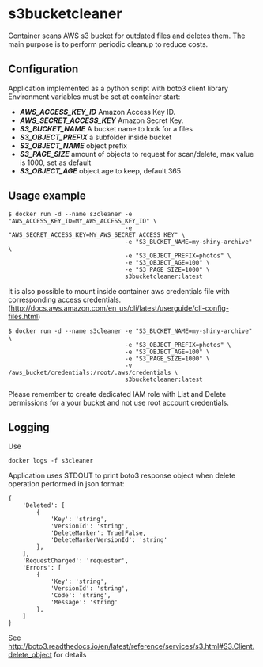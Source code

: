 # s3bucketcleaner

Container scans AWS s3 bucket for outdated files and deletes them.
The main purpose is to perform periodic cleanup to reduce costs.

## Configuration

Application implemented as a python script with boto3 client library
Environment variables must be set at container start:

* ***AWS_ACCESS_KEY_ID*** Amazon Access Key ID.
* ***AWS_SECRET_ACCESS_KEY*** Amazon Secret Key.
* ***S3_BUCKET_NAME***  A bucket name to look for a files  
* ***S3_OBJECT_PREFIX*** a subfolder inside bucket
* ***S3_OBJECT_NAME*** object prefix
* ***S3_PAGE_SIZE*** amount of objects to request for scan/delete, max value is 1000, set as default
* ***S3_OBJECT_AGE*** object age to keep, default 365

## Usage example

```
$ docker run -d --name s3cleaner -e "AWS_ACCESS_KEY_ID=MY_AWS_ACCESS_KEY_ID" \
                                 -e "AWS_SECRET_ACCESS_KEY=MY_AWS_SECRET_ACCESS_KEY" \
                                 -e "S3_BUCKET_NAME=my-shiny-archive" \
                                 -e "S3_OBJECT_PREFIX=photos" \
                                 -e "S3_OBJECT_AGE=100" \
                                 -e "S3_PAGE_SIZE=1000" \
                                 s3bucketcleaner:latest
```

It is also possible to mount inside container aws credentials file with corresponding access credentials.
(http://docs.aws.amazon.com/en_us/cli/latest/userguide/cli-config-files.html)

```
$ docker run -d --name s3cleaner -e "S3_BUCKET_NAME=my-shiny-archive" \
                                 -e "S3_OBJECT_PREFIX=photos" \
                                 -e "S3_OBJECT_AGE=100" \
                                 -e "S3_PAGE_SIZE=1000" \
                                 -v /aws_bucket/credentials:/root/.aws/credentials \
                                 s3bucketcleaner:latest
```

Please remember to create dedicated IAM role with List and Delete permissions for a your bucket and not use root account credentials.

## Logging

Use
```
docker logs -f s3cleaner
```

Application uses STDOUT to print boto3 response object when delete operation performed in json format:
```
{
    'Deleted': [
        {
            'Key': 'string',
            'VersionId': 'string',
            'DeleteMarker': True|False,
            'DeleteMarkerVersionId': 'string'
        },
    ],
    'RequestCharged': 'requester',
    'Errors': [
        {
            'Key': 'string',
            'VersionId': 'string',
            'Code': 'string',
            'Message': 'string'
        },
    ]
}
```
See http://boto3.readthedocs.io/en/latest/reference/services/s3.html#S3.Client.delete_object for details
